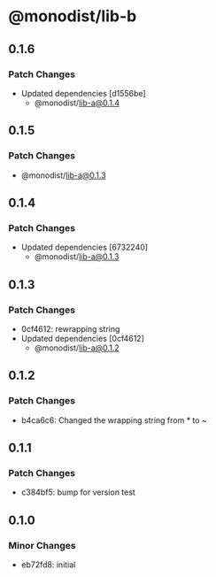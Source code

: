 # @monodist/lib-b

## 0.1.6

### Patch Changes

- Updated dependencies [d1556be]
  - @monodist/lib-a@0.1.4

## 0.1.5

### Patch Changes

- @monodist/lib-a@0.1.3

## 0.1.4

### Patch Changes

- Updated dependencies [6732240]
  - @monodist/lib-a@0.1.3

## 0.1.3

### Patch Changes

- 0cf4612: rewrapping string
- Updated dependencies [0cf4612]
  - @monodist/lib-a@0.1.2

## 0.1.2

### Patch Changes

- b4ca6c6: Changed the wrapping string from \* to ~

## 0.1.1

### Patch Changes

- c384bf5: bump for version test

## 0.1.0

### Minor Changes

- eb72fd8: initial
